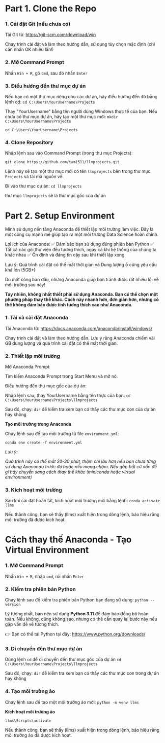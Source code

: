 # Part 1. Clone the Repo

### 1. Cài đặt Git (nếu chưa có)

Tải Git từ: https://git-scm.com/download/win

Chạy trình cài đặt và làm theo hướng dẫn, sử dụng tùy chọn mặc định (chỉ cần nhấn OK nhiều lần!)

### 2. Mở Command Prompt

Nhấn `Win + R`, gõ `cmd`, sau đó nhấn `Enter`

### 3. Điều hướng đến thư mục dự án

Nếu bạn có một thư mục riêng cho các dự án, hãy điều hướng đến đó bằng lệnh cd: 
`cd C:\Users\YourUsername\Projects`

Thay "YourUsername" bằng tên người dùng Windows thực tế của bạn. Nếu chưa có thư mục dự án, hãy tạo một thư mục mới: 
`mkdir C:\Users\YourUsername\Projects`

`cd C:\Users\YourUsername\Projects`

### 4. Clone Repository

Nhập lệnh sau vào Command Prompt (trong thư mục Projects):

`git clone https://github.com/tam1511/llmprojects.git`

Lệnh này sẽ tạo một thư mục mới có tên `llmprojects` bên trong thư mục `Projects` và tải mã nguồn về.

Đi vào thư mục dự án: `cd llmprojects`

thư mục `llmprojects` sẽ là thư mục gốc của dự án

# Part 2. Setup Environment

Mình sử dụng nền tảng Anaconda để thiết lập môi trường làm việc. Đây là một công cụ mạnh mẽ giúp tạo ra một môi trường Data Science hoàn chỉnh.

Lợi ích của Anaconda: ✅ Đảm bảo bạn sử dụng đúng phiên bản Python ✅ Tất cả các gói thư viện đều tương thích, ngay cả khi hệ thống của chúng ta khác nhau ✅ Ổn định và đáng tin cậy sau khi thiết lập xong

Lưu ý: Quá trình cài đặt có thể mất thời gian và Dung lượng ổ cứng yêu cầu khá lớn (5GB+)

Dù mất công ban đầu, nhưng Anaconda giúp bạn tránh được rất nhiều lỗi về môi trường sau này!

**Tuy nhiên, không nhất thiết phải sử dụng Anaconda. Bạn có thể chọn một phương pháp thay thế khác. Cách này nhanh hơn, đơn giản hơn, nhưng có thể không đảm bảo được tính tương thích cao như Anaconda.**

### 1. Tải và cài đặt Anaconda
Tải Anaconda từ: https://docs.anaconda.com/anaconda/install/windows/

Chạy trình cài đặt và làm theo hướng dẫn. Lưu ý rằng Anaconda chiếm vài GB dung lượng và quá trình cài đặt có thể mất thời gian.

### 2. Thiết lập môi trường

Mở Anaconda Prompt:

Tìm kiếm Anaconda Prompt trong Start Menu và mở nó.

Điều hướng đến thư mục gốc của dự án:

Nhập lệnh sau, thay YourUsername bằng tên thực của bạn: `cd C:\Users\YourUsername\Projects\llmprojects`

Sau đó, chạy: `dir` để kiểm tra xem bạn có thấy các thư mục con của dự án hay không

**Tạo môi trường trong Anaconda**

Chạy lệnh sau để tạo môi trường từ file `environment.yml`:

`conda env create -f environment.yml`

*Lưu ý:*

*Quá trình này có thể mất 20-30 phút, thậm chí lâu hơn nếu bạn chưa từng sử dụng Anaconda trước đó hoặc nếu mạng chậm. Nếu gặp bất cứ vấn đề gì hãy chuyển sang cách thay thế khác (miniconda hoặc virtual environment)*

### 3. Kích hoạt môi trường

Sau khi cài đặt hoàn tất, kích hoạt môi trường mới bằng lệnh: `conda activate llms`

Nếu thành công, bạn sẽ thấy (llms) xuất hiện trong dòng lệnh, báo hiệu rằng môi trường đã được kích hoạt. 

# Cách thay thế Anaconda - Tạo Virtual Environment

### 1. Mở Command Prompt

Nhấn `Win + R`, nhập `cmd`, rồi nhấn `Enter`

### 2. Kiểm tra phiên bản Python

Chạy lệnh sau để kiểm tra phiên bản Python bạn đang sử dụng:
`python --version`

Lý tưởng nhất, bạn nên sử dụng **Python 3.11** để đảm bảo đồng bộ hoàn toàn. Nếu không, cũng không sao, nhưng có thể cần quay lại bước này nếu gặp vấn đề về tương thích.

👉 Bạn có thể tải Python tại đây:
https://www.python.org/downloads/

### 3. Di chuyển đến thư mục dự án

Dùng lệnh `cd` để di chuyển đến thư mục gốc của dự án
`cd C:\Users\YourUsername\Projects\llmprojects`

Sau đó, chạy: `dir` để kiểm tra xem bạn có thấy các thư mục con trong dự án hay không

### 4. Tạo môi trường ảo

Chạy lệnh sau để tạo một môi trường ảo mới: `python -m venv llms`

**Kích hoạt môi trường ảo**

`llms\Scripts\activate`

Nếu thành công, bạn sẽ thấy (llms) xuất hiện trong dòng lệnh, báo hiệu rằng môi trường ảo đã được kích hoạt. 












